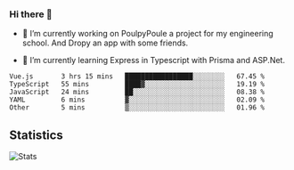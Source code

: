 ### Hi there 👋
- 🔭 I’m currently working on PoulpyPoule a project for my engineering school. And Dropy an app with some friends.

- 🌱 I’m currently learning Express in Typescript with Prisma and ASP.Net.


<!--START_SECTION:waka-->

```text
Vue.js       3 hrs 15 mins   █████████████████░░░░░░░░   67.45 %
TypeScript   55 mins         ████▓░░░░░░░░░░░░░░░░░░░░   19.19 %
JavaScript   24 mins         ██░░░░░░░░░░░░░░░░░░░░░░░   08.38 %
YAML         6 mins          ▓░░░░░░░░░░░░░░░░░░░░░░░░   02.09 %
Other        5 mins          ▒░░░░░░░░░░░░░░░░░░░░░░░░   01.96 %
```

<!--END_SECTION:waka-->

## Statistics

![Stats](https://github-readme-stats.vercel.app/api?username=killian-mannarelli&count_private=true&show_icons=true&theme=dark)

<!--
**killian-mannarelli/killian-mannarelli** is a ✨ _special_ ✨ repository because its `README.md` (this file) appears on your GitHub profile.

Here are some ideas to get you started:

- 🔭 I’m currently working on ...
- 🌱 I’m currently learning ...
- 👯 I’m looking to collaborate on ...
- 🤔 I’m looking for help with ...
- 💬 Ask me about ...
- 📫 How to reach me: ...
- 😄 Pronouns: ...
- ⚡ Fun fact: ...
-->
